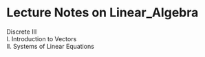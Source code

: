 # Lecture Notes on Linear_Algebra
Discrete III<br>
I. Introduction to Vectors <br>
II. Systems of Linear Equations <br>
